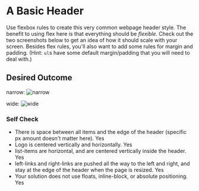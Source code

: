 # A Basic Header

Use flexbox rules to create this very common webpage header style. The benefit to using flex here is that everything should be _flexible_. Check out the two screenshots below to get an idea of how it should scale with your screen. Besides flex rules, you'll also want to add some rules for margin and padding. (Hint: `ul`s have some default margin/padding that you will need to deal with.)

## Desired Outcome

narrow:
![narrow](./desired-outcome-narrow.png)

wide: 
![wide](./desired-outcome-wide.png)

### Self Check
- There is space between all items and the edge of the header (specific px amount doesn't matter here). Yes
- Logo is centered vertically and horizontally. Yes
- list-items are horizontal, and are centered vertically inside the header. Yes
- left-links and right-links are pushed all the way to the left and right, and stay at the edge of the header when the page is resized. Yes
- Your solution does not use floats, inline-block, or absolute positioning. Yes
